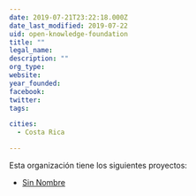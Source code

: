 ```yaml
---
date: 2019-07-21T23:22:18.000Z
date_last_modified: 2019-07-22
uid: open-knowledge-foundation
title: ""
legal_name: 
description: ""
org_type: 
website: 
year_founded: 
facebook: 
twitter: 
tags:

cities: 
  - Costa Rica

---
```


Esta organización tiene los siguientes proyectos:

- [Sin Nombre](/i/sin-nombre.html)
